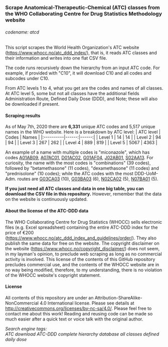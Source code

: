 ### Scrape Anatomical-Therapeutic-Chemical (ATC) classes from the WHO Collaborating Centre for Drug Statistics Methodology website
###### codename: atcd
This script scrapes the World Health Organization's ATC website (https://www.whocc.no/atc_ddd_index/), that is, it reads ATC classes and their information and writes into one flat CSV file.

The code runs recursively down the hierarchy from an input ATC code. For example, if provided with "C10", it will download C10 and all codes and subcodes under C10.
  
From ATC levels 1 to 4, what you get are the codes and names of all classes. At ATC level 5, some but not all classes have the additional fields Administration Route, Defined Daily Dose (DDD), and Note; these will also be downloaded if present.
  
#### Scraping results
As of May 7th, 2020 there are **6,331** unique ATC codes and 5,517 unique names in the WHO website. Here is a breakdown by ATC level: 
| ATC level | Codes | Names |
|:----------|------:|------:|
| Level 1   | 14    | 14    |
| Level 2   | 94    | 94    |
| Level 3   | 267   | 262   |
| Level 4   | 889   | 819   |
| Level 5   | 5067  | 4363  |
  
An example of a name with multiple codes is "miconazole", which has codes [A01AB09](https://www.whocc.no/atc_ddd_index/?code=A01AB09&showdescription=no), [A07AC01](https://www.whocc.no/atc_ddd_index/?code=A07AC01&showdescription=no), [D01AC02](https://www.whocc.no/atc_ddd_index/?code=D01AC02&showdescription=no), [G01AF04](https://www.whocc.no/atc_ddd_index/?code=G01AF04&showdescription=no), [J02AB01](https://www.whocc.no/atc_ddd_index/?code=J02AB01&showdescription=no), [S02AA13](https://www.whocc.no/atc_ddd_index/?code=S02AA13&showdescription=no). For curiosity, the name with the most codes is "combinations" (39 codes), followed by "betamethasone" (11 codes), "dexamethasone" (11 codes) and "prednisolone" (10 codes); while the ATC codes with the most DDD-UoM-Adm. routes are [G03CA03](https://www.whocc.no/atc_ddd_index/?code=G03CA03&showdescription=no) (10), [G03BA03](https://www.whocc.no/atc_ddd_index/?code=G03BA03&showdescription=no) (6), [N02CA02](https://www.whocc.no/atc_ddd_index/?code=N02CA02&showdescription=no) (5), [N07BA01](https://www.whocc.no/atc_ddd_index/?code=N07BA01&showdescription=no) (5).
  
**If you just need all ATC classes and data in one big table, you can download the CSV file in this repository.** However, remember that the data on the website is continuously updated.  
  
#### About the license of the ATC-DDD data  
The WHO Collaborating Centre for Drug Statistics (WHOCC) sells electronic files (e.g. Excel spreadsheet) containing the entire ATC-DDD index for the price of €200 (https://www.whocc.no/atc_ddd_index_and_guidelines/order/). They also publish the same data for free on the website. The copyright disclaimer on the website (https://www.whocc.no/copyright_disclaimer/) does not seem, in my layman's opinion, to preclude web scraping as long as no commercial activity is involved. This license of the contents of this GitHub repository precludes commercial use, and the contents of the WHOCC website are in no way being modified, therefore, to my understanding, there is no violation of the WHOCC website's copyright statement.

#### License
All contents of this repository are under an Attribution-ShareAlike-NonCommercial 4.0 International license. Please see details at http://creativecommons.org/licenses/by-nc-sa/4.0/. Please feel free to contact me about this work! Reading and reusing code can be made so much easier after a quick text or voice talk with the original author.

_Search engine tags:  
ATC download ATC-DDD complete hierarchy database all classes defined daily dose_
